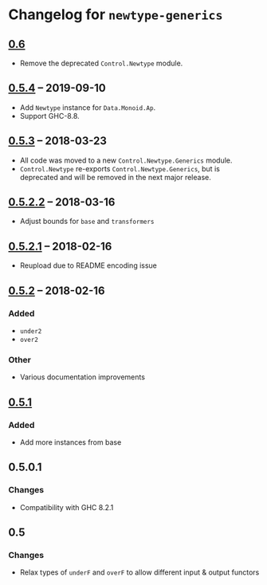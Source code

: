 # Changelog for `newtype-generics`

## [0.6]
- Remove the deprecated `Control.Newtype` module.

## [0.5.4] – 2019-09-10
- Add `Newtype` instance for `Data.Monoid.Ap`.
- Support GHC-8.8.

## [0.5.3] – 2018-03-23
- All code was moved to a new `Control.Newtype.Generics` module.
- `Control.Newtype` re-exports `Control.Newtype.Generics`, but is deprecated
  and will be removed in the next major release.

## [0.5.2.2] – 2018-03-16
- Adjust bounds for `base` and `transformers`

## [0.5.2.1] – 2018-02-16
- Reupload due to README encoding issue

## [0.5.2] – 2018-02-16
### Added
- `under2`
- `over2`

### Other
- Various documentation improvements

## [0.5.1]
### Added
- Add more instances from base

## 0.5.0.1
### Changes
- Compatibility with GHC 8.2.1

## 0.5
### Changes
- Relax types of `underF` and `overF` to allow different input & output functors


[Unreleased]: https://github.com/sjakobi/newtype-generics/compare/v0.6...HEAD
[0.6]: https://github.com/sjakobi/newtype-generics/compare/v0.5.4...v0.6
[0.5.4]: https://github.com/sjakobi/newtype-generics/compare/v0.5.3...v0.5.4
[0.5.3]: https://github.com/sjakobi/newtype-generics/compare/v0.5.2.2...v0.5.3
[0.5.2.2]: https://github.com/sjakobi/newtype-generics/compare/v0.5.2.1...v0.5.2.2
[0.5.2.1]: https://github.com/sjakobi/newtype-generics/compare/v0.5.2...v0.5.2.1
[0.5.2]: https://github.com/sjakobi/newtype-generics/compare/v0.5.1...v0.5.2
[0.5.1]: https://github.com/sjakobi/newtype-generics/compare/v0.5.0.1...v0.5.1
